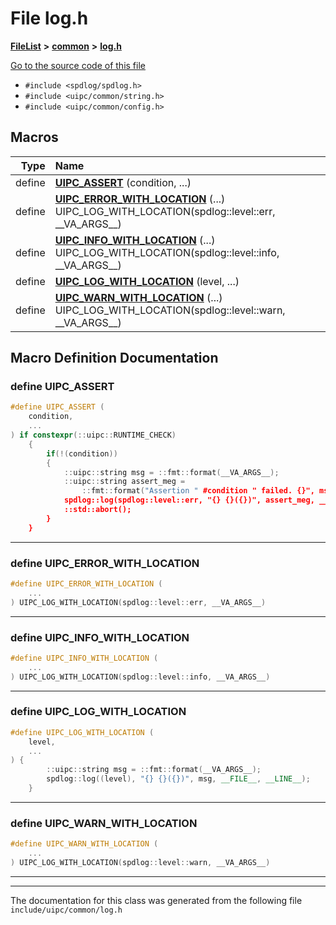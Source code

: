 

# File log.h



[**FileList**](files.md) **>** [**common**](dir_fe04c8fb910be76d82cd33e795163b9b.md) **>** [**log.h**](log_8h.md)

[Go to the source code of this file](log_8h_source.md)



* `#include <spdlog/spdlog.h>`
* `#include <uipc/common/string.h>`
* `#include <uipc/common/config.h>`
































































## Macros

| Type | Name |
| ---: | :--- |
| define  | [**UIPC\_ASSERT**](log_8h.md#define-uipc_assert) (condition, ...) <br> |
| define  | [**UIPC\_ERROR\_WITH\_LOCATION**](log_8h.md#define-uipc_error_with_location) (...)     UIPC\_LOG\_WITH\_LOCATION(spdlog::level::err, \_\_VA\_ARGS\_\_)<br> |
| define  | [**UIPC\_INFO\_WITH\_LOCATION**](log_8h.md#define-uipc_info_with_location) (...)     UIPC\_LOG\_WITH\_LOCATION(spdlog::level::info, \_\_VA\_ARGS\_\_)<br> |
| define  | [**UIPC\_LOG\_WITH\_LOCATION**](log_8h.md#define-uipc_log_with_location) (level, ...) <br> |
| define  | [**UIPC\_WARN\_WITH\_LOCATION**](log_8h.md#define-uipc_warn_with_location) (...)     UIPC\_LOG\_WITH\_LOCATION(spdlog::level::warn, \_\_VA\_ARGS\_\_)<br> |

## Macro Definition Documentation





### define UIPC\_ASSERT 

```C++
#define UIPC_ASSERT (
    condition,
    ...
) if constexpr(::uipc::RUNTIME_CHECK)                                                   \
    {                                                                                     \
        if(!(condition))                                                                  \
        {                                                                                 \
            ::uipc::string msg = ::fmt::format(__VA_ARGS__);                              \
            ::uipc::string assert_meg =                                                   \
                ::fmt::format("Assertion " #condition " failed. {}", msg);                \
            spdlog::log(spdlog::level::err, "{} {}({})", assert_meg, __FILE__, __LINE__); \
            ::std::abort();                                                               \
        }                                                                                 \
    }
```




<hr>



### define UIPC\_ERROR\_WITH\_LOCATION 

```C++
#define UIPC_ERROR_WITH_LOCATION (
    ...
) UIPC_LOG_WITH_LOCATION(spdlog::level::err, __VA_ARGS__)
```




<hr>



### define UIPC\_INFO\_WITH\_LOCATION 

```C++
#define UIPC_INFO_WITH_LOCATION (
    ...
) UIPC_LOG_WITH_LOCATION(spdlog::level::info, __VA_ARGS__)
```




<hr>



### define UIPC\_LOG\_WITH\_LOCATION 

```C++
#define UIPC_LOG_WITH_LOCATION (
    level,
    ...
) {                                                                          \
        ::uipc::string msg = ::fmt::format(__VA_ARGS__);                       \
        spdlog::log((level), "{} {}({})", msg, __FILE__, __LINE__);            \
    }
```




<hr>



### define UIPC\_WARN\_WITH\_LOCATION 

```C++
#define UIPC_WARN_WITH_LOCATION (
    ...
) UIPC_LOG_WITH_LOCATION(spdlog::level::warn, __VA_ARGS__)
```




<hr>

------------------------------
The documentation for this class was generated from the following file `include/uipc/common/log.h`


